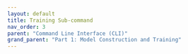 ```yaml
---
layout: default
title: Training Sub-command
nav_order: 3
parent: "Command Line Interface (CLI)"
grand_parent: "Part 1: Model Construction and Training"
---
```

